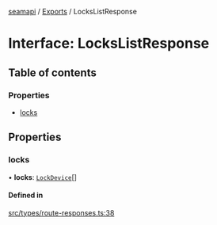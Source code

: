 [seamapi](../README.md) / [Exports](../modules.md) / LocksListResponse

# Interface: LocksListResponse

## Table of contents

### Properties

- [locks](LocksListResponse.md#locks)

## Properties

### locks

• **locks**: [`LockDevice`](../modules.md#lockdevice)[]

#### Defined in

[src/types/route-responses.ts:38](https://github.com/seamapi/javascript/blob/main/src/types/route-responses.ts#L38)
